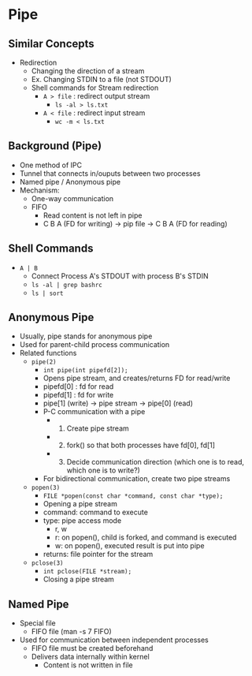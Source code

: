 # Pipe

## Similar Concepts
- Redirection
    - Changing the direction of a stream
    - Ex. Changing STDIN to a file (not STDOUT)
    - Shell commands for Stream redirection
        - `A > file` : redirect output stream
            - `ls -al > ls.txt`
        - `A < file` : redirect input stream
            - `wc -m < ls.txt`

## Background (Pipe)
- One method of IPC
- Tunnel that connects in/ouputs between two processes
- Named pipe / Anonymous pipe
- Mechanism:
    - One-way communication
    - FIFO
        - Read content is not left in pipe
        - C B A (FD for writing) -> pip file -> C B A (FD for reading)

## Shell Commands
- `A | B`
    - Connect Process A's STDOUT with process B's STDIN
    - `ls -al | grep bashrc`
    - `ls | sort`

## Anonymous Pipe
- Usually, pipe stands for anonymous pipe
- Used for parent-child process communication
- Related functions
    - `pipe(2)`
        - `int pipe(int pipefd[2]);`
        - Opens pipe stream, and creates/returns FD for read/write
        - pipefd[0] : fd for read
        - pipefd[1] : fd for write
        - pipe[1] (write) -> pipe stream -> pipe[0] (read)
        - P-C communication with a pipe
            - 1. Create pipe stream
            - 2. fork() so that both processes have fd[0], fd[1]
            - 3. Decide communication direction (which one is to read, which one is to write?)
        - For bidirectional communication, create two pipe streams
    - `popen(3)`
        - `FILE *popen(const char *command, const char *type);`
        - Opening a pipe stream
        - command: command to execute
        - type: pipe access mode
            - r, w
            - r: on popen(), child is forked, and command is executed
            - w: on popen(), executed result is put into pipe
        - returns: file pointer for the stream
    - `pclose(3)`
        - `int pclose(FILE *stream);`
        - Closing a pipe stream

## Named Pipe
- Special file
    - FIFO file (man -s 7 FIFO)
- Used for communication between independent processes
    - FIFO file must be created beforehand
    - Delivers data internally within kernel
        - Content is not written in file